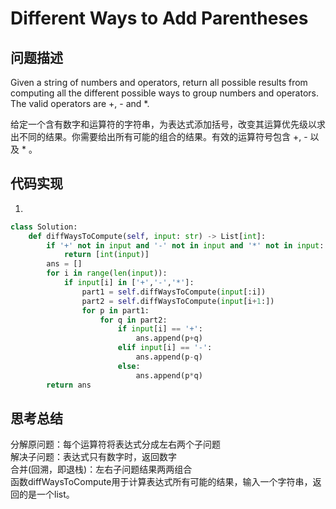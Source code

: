 #  Different  Ways to Add Parentheses

## 问题描述

Given a string of numbers and operators, return all possible results from computing all the different possible ways to group numbers and operators. The valid operators are +, - and *.

给定一个含有数字和运算符的字符串，为表达式添加括号，改变其运算优先级以求出不同的结果。你需要给出所有可能的组合的结果。有效的运算符号包含 +, - 以及 * 。

## 代码实现

1.
``` python
class Solution:
    def diffWaysToCompute(self, input: str) -> List[int]:
        if '+' not in input and '-' not in input and '*' not in input:
            return [int(input)]
        ans = []
        for i in range(len(input)):
            if input[i] in ['+','-','*']:
                part1 = self.diffWaysToCompute(input[:i])
                part2 = self.diffWaysToCompute(input[i+1:])
                for p in part1:
                    for q in part2:
                        if input[i] == '+':
                            ans.append(p+q)
                        elif input[i] == '-':
                            ans.append(p-q)
                        else:
                            ans.append(p*q)
        return ans
```


## 思考总结

分解原问题：每个运算符将表达式分成左右两个子问题  
解决子问题：表达式只有数字时，返回数字  
合并(回溯，即退栈)：左右子问题结果两两组合  
函数diffWaysToCompute用于计算表达式所有可能的结果，输入一个字符串，返回的是一个list。
